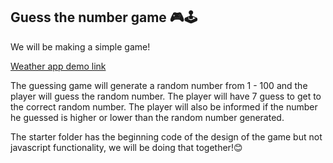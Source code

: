 ## Guess the number game 🎮🕹

We will be making a simple game!

[Weather app demo link](https://weather-app-returndev.netlify.app/)

The guessing game will generate a random number from 1 - 100 and the player will guess the random number. The player will have 7 guess to get to the correct random number. The player will also be informed if the number he guessed is higher or lower than the random number generated.

The starter folder has the beginning code of the design of the game but not javascript functionality, we will be doing that together!😊
